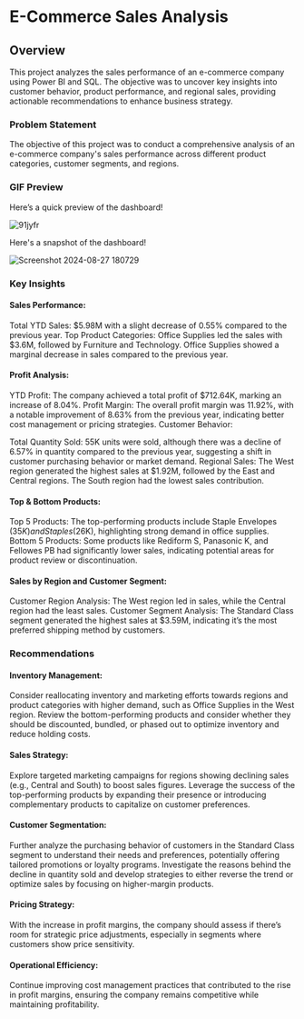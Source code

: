 # E-Commerce Sales Analysis
## Overview

This project analyzes the sales performance of an e-commerce company using Power BI and SQL. The objective was to uncover key insights into customer behavior, product performance, and regional sales, providing actionable recommendations to enhance business strategy.
### Problem Statement
The objective of this project was to conduct a comprehensive analysis of an e-commerce company's sales performance across different product categories, customer segments, and regions.
### GIF Preview
Here’s a quick preview of the dashboard!


![91jyfr](https://github.com/user-attachments/assets/6599e681-be19-4f49-9b5d-9b94ef926b20)

Here's a snapshot of the dashboard!

![Screenshot 2024-08-27 180729](https://github.com/user-attachments/assets/e776310a-6c10-4bb9-b713-e72aa3942df7)

### Key Insights
#### Sales Performance:

Total YTD Sales: $5.98M with a slight decrease of 0.55% compared to the previous year.
Top Product Categories: Office Supplies led the sales with $3.6M, followed by Furniture and Technology. Office Supplies showed a marginal decrease in sales compared to the previous year.
#### Profit Analysis:

YTD Profit: The company achieved a total profit of $712.64K, marking an increase of 8.04%.
Profit Margin: The overall profit margin was 11.92%, with a notable improvement of 8.63% from the previous year, indicating better cost management or pricing strategies.
Customer Behavior:

Total Quantity Sold: 55K units were sold, although there was a decline of 6.57% in quantity compared to the previous year, suggesting a shift in customer purchasing behavior or market demand.
Regional Sales: The West region generated the highest sales at $1.92M, followed by the East and Central regions. The South region had the lowest sales contribution.
#### Top & Bottom Products:

Top 5 Products: The top-performing products include Staple Envelopes ($35K) and Staples ($26K), highlighting strong demand in office supplies.
Bottom 5 Products: Some products like Rediform S, Panasonic K, and Fellowes PB had significantly lower sales, indicating potential areas for product review or discontinuation.
#### Sales by Region and Customer Segment:

Customer Region Analysis: The West region led in sales, while the Central region had the least sales.
Customer Segment Analysis: The Standard Class segment generated the highest sales at $3.59M, indicating it’s the most preferred shipping method by customers.

### Recommendations
#### Inventory Management:

Consider reallocating inventory and marketing efforts towards regions and product categories with higher demand, such as Office Supplies in the West region.
Review the bottom-performing products and consider whether they should be discounted, bundled, or phased out to optimize inventory and reduce holding costs.
#### Sales Strategy:

Explore targeted marketing campaigns for regions showing declining sales (e.g., Central and South) to boost sales figures.
Leverage the success of the top-performing products by expanding their presence or introducing complementary products to capitalize on customer preferences.
#### Customer Segmentation:

Further analyze the purchasing behavior of customers in the Standard Class segment to understand their needs and preferences, potentially offering tailored promotions or loyalty programs.
Investigate the reasons behind the decline in quantity sold and develop strategies to either reverse the trend or optimize sales by focusing on higher-margin products.
#### Pricing Strategy:

With the increase in profit margins, the company should assess if there’s room for strategic price adjustments, especially in segments where customers show price sensitivity.
#### Operational Efficiency:

Continue improving cost management practices that contributed to the rise in profit margins, ensuring the company remains competitive while maintaining profitability.
